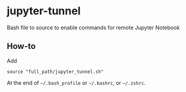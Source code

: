 # jupyter-tunnel
Bash file to source to enable commands for remote Jupyter Notebook

## How-to
Add 
```
source "full_path/jupyter_tunnel.sh"
```
At the end of `~/.bash_profile` or `~/.bashrc`, or `~/.zshrc`.
